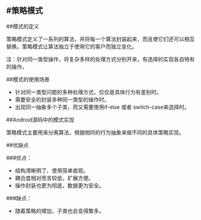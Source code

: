#策略模式
---

##模式的定义

策略模式定义了一系列的算法，并将每一个算法封装起来，而且使它们还可以相互替换。策略模式让算法独立于使用它的客户而独立变化。

注：针对同一类型操作，将复杂多样的处理方式分别开来，有选择的实现各自特有的操作。

##模式的使用场景

* 针对同一类型问题的多种处理方式，仅仅是具体行为有差别时。
* 需要安全的封装多种同一类型的操作时。
* 出现同一抽象多个子类，而又需要使用if-else 或者 switch-case来选择时。

##Android源码中的模式实现

策略模式主要用来分离算法，根据相同的行为抽象来做不同的具体策略实现。

##优缺点

###优点：

* 结构清晰明了、使用简单直观。
* 耦合度相对而言较低，扩展方便。
* 操作封装也更为彻底，数据更为安全。

###缺点：

* 随着策略的增加，子类也会变得繁多。
